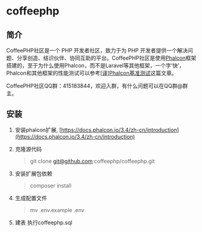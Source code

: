 # coffeephp

## 简介
CoffeePHP社区是一个 PHP 开发者社区，致力于为 PHP 开发者提供一个解决问题、分享创造、结识伙伴、协同互助的平台。CoffeePHP社区是使用[Phalcon](https://phalconphp.com)框架搭建的，至于为什么使用Phalcon，而不是Laravel等其他框架，一个字‘快’，Phalcon和其他框架的性能测试可以参考[[译]Phalcon基准测试](https://coffeephp.com/articles/2)这篇文章。

CoffeePHP社区QQ群：415183844，欢迎入群，有什么问题可以在QQ群@群主。


## 安装

1. 安装phalcon扩展, [https://docs.phalcon.io/3.4/zh-cn/introduction](https://docs.phalcon.io/3.4/zh-cn/introduction)

2. 克隆源代码
    > git clone git@github.com:coffeephp/coffeephp.git

3. 安装扩展包依赖
    > composer install

4. 生成配置文件
    > mv .env.example .env

5. 建表
执行coffeephp.sql


